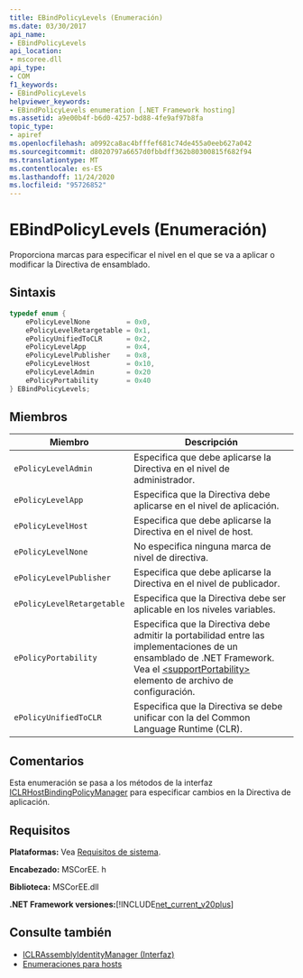 ```yaml
---
title: EBindPolicyLevels (Enumeración)
ms.date: 03/30/2017
api_name:
- EBindPolicyLevels
api_location:
- mscoree.dll
api_type:
- COM
f1_keywords:
- EBindPolicyLevels
helpviewer_keywords:
- EBindPolicyLevels enumeration [.NET Framework hosting]
ms.assetid: a9e00b4f-b6d0-4257-bd88-4fe9af97b8fa
topic_type:
- apiref
ms.openlocfilehash: a0992ca8ac4bfffef681c74de455a0eeb627a042
ms.sourcegitcommit: d8020797a6657d0fbbdff362b80300815f682f94
ms.translationtype: MT
ms.contentlocale: es-ES
ms.lasthandoff: 11/24/2020
ms.locfileid: "95726852"
---
```

# <a name="ebindpolicylevels-enumeration"></a>EBindPolicyLevels (Enumeración)

Proporciona marcas para especificar el nivel en el que se va a aplicar o modificar la Directiva de ensamblado.  
  
## <a name="syntax"></a>Sintaxis  
  
```cpp  
typedef enum {  
    ePolicyLevelNone         = 0x0,  
    ePolicyLevelRetargetable = 0x1,  
    ePolicyUnifiedToCLR      = 0x2,  
    ePolicyLevelApp          = 0x4,  
    ePolicyLevelPublisher    = 0x8,  
    ePolicyLevelHost         = 0x10,  
    ePolicyLevelAdmin        = 0x20  
    ePolicyPortability       = 0x40  
} EBindPolicyLevels;  
```  
  
## <a name="members"></a>Miembros  
  
|Miembro|Descripción|  
|------------|-----------------|  
|`ePolicyLevelAdmin`|Especifica que debe aplicarse la Directiva en el nivel de administrador.|  
|`ePolicyLevelApp`|Especifica que la Directiva debe aplicarse en el nivel de aplicación.|  
|`ePolicyLevelHost`|Especifica que debe aplicarse la Directiva en el nivel de host.|  
|`ePolicyLevelNone`|No especifica ninguna marca de nivel de directiva.|  
|`ePolicyLevelPublisher`|Especifica que debe aplicarse la Directiva en el nivel de publicador.|  
|`ePolicyLevelRetargetable`|Especifica que la Directiva debe ser aplicable en los niveles variables.|  
|`ePolicyPortability`|Especifica que la Directiva debe admitir la portabilidad entre las implementaciones de un ensamblado de .NET Framework. Vea el [\<supportPortability>](../../configure-apps/file-schema/runtime/supportportability-element.md) elemento de archivo de configuración.|  
|`ePolicyUnifiedToCLR`|Especifica que la Directiva se debe unificar con la del Common Language Runtime (CLR).|  
  
## <a name="remarks"></a>Comentarios  

 Esta enumeración se pasa a los métodos de la interfaz [ICLRHostBindingPolicyManager](iclrhostbindingpolicymanager-interface.md) para especificar cambios en la Directiva de aplicación.  
  
## <a name="requirements"></a>Requisitos  

 **Plataformas:** Vea [Requisitos de sistema](../../get-started/system-requirements.md).  
  
 **Encabezado:** MSCorEE. h  
  
 **Biblioteca:** MSCorEE.dll  
  
 **.NET Framework versiones:**[!INCLUDE[net_current_v20plus](../../../../includes/net-current-v20plus-md.md)]  
  
## <a name="see-also"></a>Consulte también

- [ICLRAssemblyIdentityManager (Interfaz)](iclrassemblyidentitymanager-interface.md)
- [Enumeraciones para hosts](hosting-enumerations.md)
